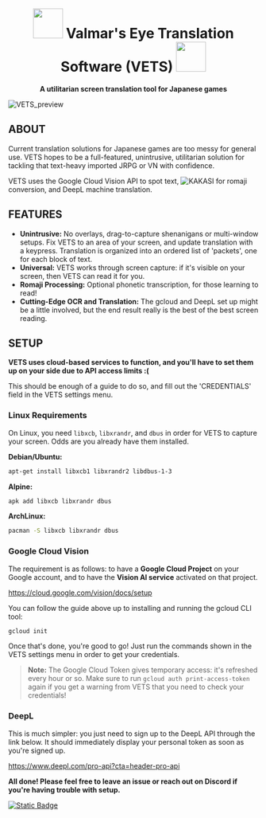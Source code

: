 <h1 align="center"><img src="https://github.com/paylhorse/valmar/assets/74363924/dc6fc259-1c13-4e75-9567-db63a9f97659" width=60px></img> Valmar's Eye Translation Software (VETS) <img src="https://github.com/paylhorse/valmar/assets/74363924/dc6fc259-1c13-4e75-9567-db63a9f97659" width=60px></img></h1>
<p align="center">
<strong>A utilitarian screen translation tool for Japanese games</strong>
</p>

![VETS_preview](https://github.com/paylhorse/VETS/assets/74363924/3f79d151-60be-4e78-8cbb-4873ef82f213)

## ABOUT

Current translation solutions for Japanese games are too messy for general use. VETS hopes to be a full-featured, unintrusive, utilitarian solution for tackling that text-heavy imported JRPG or VN with confidence.

VETS uses the Google Cloud Vision API to spot text, ![KAKASI](http://kakasi.namazu.org/index.html.en) for romaji conversion, and DeepL machine translation.

## FEATURES

- **Unintrusive:** No overlays, drag-to-capture shenanigans or multi-window setups. Fix VETS to an area of your screen, and update translation with a keypress. Translation is organized into an ordered list of 'packets', one for each block of text.
- **Universal:** VETS works through screen capture: if it's visible on your screen, then VETS can read it for you.
- **Romaji Processing:** Optional phonetic transcription, for those learning to read!
- **Cutting-Edge OCR and Translation:** The gcloud and DeepL set up might be a little involved, but the end result really is the best of the best screen reading.

## SETUP

**VETS uses cloud-based services to function, and you'll have to set them up on your side due to API access limits :(**

This should be enough of a guide to do so, and fill out the 'CREDENTIALS' field in the VETS settings menu.

### Linux Requirements

On Linux, you need `libxcb`, `libxrandr`, and `dbus` in order for VETS to capture your screen. Odds are you already have them installed.

**Debian/Ubuntu:**

```sh
apt-get install libxcb1 libxrandr2 libdbus-1-3
```

**Alpine:**

```sh
apk add libxcb libxrandr dbus
```

**ArchLinux:**

```sh
pacman -S libxcb libxrandr dbus
```
### Google Cloud Vision

The requirement is as follows: to have a **Google Cloud Project** on your Google account, and to have the **Vision AI service** activated on that project.

https://cloud.google.com/vision/docs/setup

You can follow the guide above up to installing and running the gcloud CLI tool:

```bash
gcloud init
```

Once that's done, you're good to go! Just run the commands shown in the VETS settings menu in order to get your credentials.

> **Note:**
> The Google Cloud Token gives temporary access: it's refreshed every hour or so. Make sure to run `gcloud auth print-access-token` again if you get a warning from VETS that you need to check your credentials!

### DeepL

This is much simpler: you just need to sign up to the DeepL API through the link below. It should immediately display your personal token as soon as you're signed up.

https://www.deepl.com/pro-api?cta=header-pro-api

**All done! Please feel free to leave an issue or reach out on Discord if you're having trouble with setup.**

[![Static Badge](https://img.shields.io/badge/PAYLHORSE%20Discord%20Server%20-%20%233d4151?style=plastic&logo=discord&link=https%3A%2F%2Fdiscord.com%2Finvite%2FyzpZ63tJzW)](https://discord.com/invite/yzpZ63tJzW)

